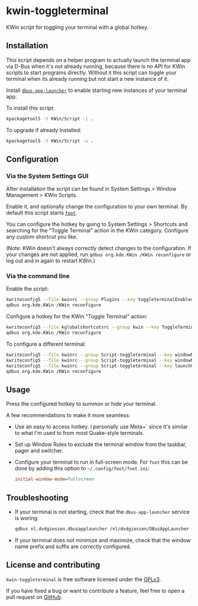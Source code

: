 # kwin-toggleterminal

KWin script for toggling your terminal with a global hotkey.

## Installation

This script depends on a helper program to actually launch the terminal app via
D-Bus when it's not already running, because there is no API for KWin scripts to
start programs directly. Without it this script can toggle your terminal when
its already running but not start a new instance of it.

Install [`dbus-app-launcher`](https://github.com/DvdGiessen/dbus-app-launcher)
to enable starting new instances of your terminal app.

To install this script:

```sh
kpackagetool5 -t KWin/Script -i .
```

To upgrade if already installed:

```sh
kpackagetool5 -t KWin/Script -u .
```

## Configuration

### Via the System Settings GUI

After installation the script can be found in System Settings > Window
Management > KWin Scripts.

Enable it, and optionally change the configuration to your own terminal. By
default this script starts [`foot`](https://codeberg.org/dnkl/foot).

You can configure the hotkey by going to System Settings > Shortcuts and
searching for the "Toggle Terminal" action in the KWin category. Configure any
custom shortcut you like.

(Note: KWin doesn't always correctly detect changes to the configuration. If
your changes are not applied, run `qdbus org.kde.KWin /KWin reconfigure` or log
out and in again to restart KWin.)

### Via the command line

Enable the script:

```sh
kwriteconfig5 --file kwinrc --group Plugins --key toggleterminalEnabled true
qdbus org.kde.KWin /KWin reconfigure
```

Configure a hotkey for the KWin "Toggle Terminal" action:

```sh
kwriteconfig5 --file kglobalshortcutsrc --group kwin --key ToggleTerminal 'Meta+`,none,Toggle Terminal'
qdbus org.kde.KWin /KWin reconfigure
```

To configure a different terminal:

```sh
kwriteconfig5 --file kwinrc --group Script-toggleterminal --key windowNamePrefix foot
kwriteconfig5 --file kwinrc --group Script-toggleterminal --key windowNameSuffix ''
kwriteconfig5 --file kwinrc --group Script-toggleterminal --key launchCommand /usr/bin/foot
qdbus org.kde.KWin /KWin reconfigure
```

## Usage

Press the configured hotkey to summon or hide your terminal.

A few recommendations to make it more seamless:

- Use an easy to access hotkey. I personally use Meta+\` since it's similar to
  what I'm used to from most Quake-style terminals.
- Set up Window Rules to exclude the terminal window from the taskbar, pager and
  switcher.
- Configure your terminal to run in full-screen mode. For `foot` this can be
  done by adding this option to `~/.config/foot/foot.ini`:

  ```ini
  initial-window-mode=fullscreen
  ```

## Troubleshooting

- If your terminal is not starting, check that the `dbus-app-launcher` service is woring:

  ```sh
  qdbus nl.dvdgiessen.dbusapplauncher /nl/dvdgiessen/DBusAppLauncher nl.dvdgiessen.dbusapplauncher.Exec.Cmd /usr/bin/foot
  ```

- If your terminal does not minimize and maximize, check that the window name
  prefix and suffix are correctly configured.

## License and contributing

`kwin-toggleterminal` is free software licensed under the
[GPLv3](https://github.com/DvdGiessen/kwin-toggleterminal/blob/master/LICENSE).

If you have fixed a bug or want to contribute a feature, feel free to open a
pull request on [GitHub](https://github.com/DvdGiessen/kwin-toggleterminal).
